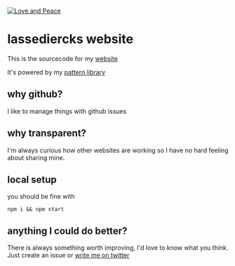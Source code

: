 [![Love and Peace](http://love-and-peace.github.io/love-and-peace/badges/base/v1.0.svg)](https://github.com/love-and-peace/love-and-peace/blob/master/versions/base/v1.0/en.md)

# lassediercks website

This is the sourcecode for my [website](http://lassediercks.de/)

It's powered by my [pattern library](http://lassediercks.github.io/design)

## why github?

I like to manage things with github issues

## why transparent?

I'm always curious how other websites are working so I have no hard feeling about sharing mine.


## local setup

you should be fine with

`npm i && npm start`

## anything I could do better?

There is always something worth improving, I'd love to know what you think. Just create an issue or [write me on twitter](http://www.twitter.com/lassediercks)
